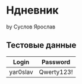 # Ндневник

by Суслов Ярослав

## Тестовые данные
| Login    | Password   |
|----------|------------|
| yar0slav | Qwerty123! |
